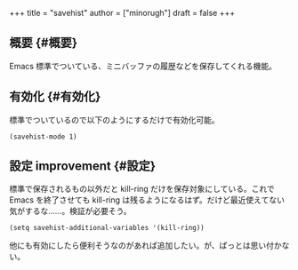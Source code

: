 +++
title = "savehist"
author = ["minorugh"]
draft = false
+++

## 概要 {#概要}

Emacs 標準でついている、ミニバッファの履歴などを保存してくれる機能。


## 有効化 {#有効化}

標準でついているので以下のようにするだけで有効化可能。

```emacs-lisp
(savehist-mode 1)
```


## 設定 <span class="tag"><span class="improvement">improvement</span></span> {#設定}

標準で保存されるもの以外だと kill-ring だけを保存対象にしている。これで Emacs を終了させても kill-ring は残るようになるはず。だけど最近使えてない気がするな……。検証が必要そう。

```emacs-lisp
(setq savehist-additional-variables '(kill-ring))
```

他にも有効にしたら便利そうなのがあれば追加したい。が、ぱっとは思い付かない。
